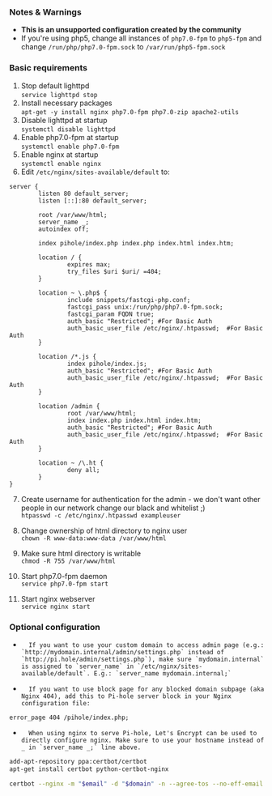 ### Notes & Warnings
- **This is an unsupported configuration created by the community**
- If you're using php5, change all instances of `php7.0-fpm` to `php5-fpm` and change `/run/php/php7.0-fpm.sock` to `/var/run/php5-fpm.sock`

### Basic requirements
1.	Stop default lighttpd  
`service lighttpd stop`
2.	Install necessary packages  
`apt-get -y install nginx php7.0-fpm php7.0-zip apache2-utils`
3.	Disable lighttpd at startup  
`systemctl disable lighttpd`
4.	Enable php7.0-fpm at startup  
`systemctl enable php7.0-fpm`
5.	Enable nginx at startup  
`systemctl enable nginx`
6.	Edit `/etc/nginx/sites-available/default` to:

```nginx
server {
        listen 80 default_server;
        listen [::]:80 default_server;

        root /var/www/html;
        server_name _;
        autoindex off;

        index pihole/index.php index.php index.html index.htm;

        location / {
                expires max;
                try_files $uri $uri/ =404;
        }

        location ~ \.php$ {
                include snippets/fastcgi-php.conf;
                fastcgi_pass unix:/run/php/php7.0-fpm.sock;
                fastcgi_param FQDN true;
                auth_basic "Restricted"; #For Basic Auth
                auth_basic_user_file /etc/nginx/.htpasswd;  #For Basic Auth
        }

        location /*.js {
                index pihole/index.js;
                auth_basic "Restricted"; #For Basic Auth
                auth_basic_user_file /etc/nginx/.htpasswd;  #For Basic Auth
        }

        location /admin {
                root /var/www/html;
                index index.php index.html index.htm;
                auth_basic "Restricted"; #For Basic Auth
                auth_basic_user_file /etc/nginx/.htpasswd;  #For Basic Auth
        }

        location ~ /\.ht {
                deny all;
        }
}
```

7.	Create username for authentication for the admin - we don't want other people in our network change our black and whitelist ;)  
`htpasswd -c /etc/nginx/.htpasswd exampleuser`

8.    Change ownership of html directory to nginx user  
	`chown -R www-data:www-data /var/www/html`

9.    Make sure html directory is writable  
   `chmod -R 755 /var/www/html`

10.    Start php7.0-fpm daemon  
   `service php7.0-fpm start`

11.    Start nginx webserver  
   `service nginx start`

### Optional configuration
-       If you want to use your custom domain to access admin page (e.g.: `http://mydomain.internal/admin/settings.php` instead of `http://pi.hole/admin/settings.php`), make sure `mydomain.internal` is assigned to `server_name` in `/etc/nginx/sites-available/default`. E.g.: `server_name mydomain.internal;`

-       If you want to use block page for any blocked domain subpage (aka Nginx 404), add this to Pi-hole server block in your Nginx configuration file:
```nginx
error_page 404 /pihole/index.php;
```
-       When using nginx to serve Pi-hole, Let's Encrypt can be used to directly configure nginx. Make sure to use your hostname instead of _ in `server_name _;` line above.
```bash
add-apt-repository ppa:certbot/certbot
apt-get install certbot python-certbot-nginx

certbot --nginx -m "$email" -d "$domain" -n --agree-tos --no-eff-email
```

